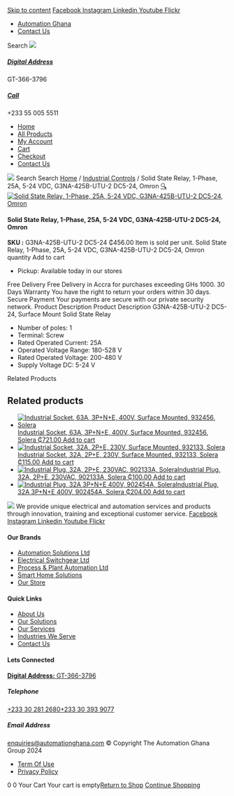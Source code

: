 [Skip to content](https://store.automationghana.com/product/solid-state-relay-g3na-425b-utu-2-dc5-24-omron/#content)
[ Facebook ](https://www.facebook.com/automationgh/) [ Instagram ](https://www.instagram.com/automationgh/) [ Linkedin ](https://www.linkedin.com/company/the-automation-ghana-limited/) [ Youtube ](https://www.youtube.com/channel/UCurrRDUSm5oIW39VXjn1u0w) [ Flickr ](https://www.flickr.com/photos/181794037@N07/)
  * [ Automation Ghana ](https://automationghana.com)
  * [ Contact Us ](https://store.automationghana.com/contact/)


Search
[ ![](https://store.automationghana.com/wp-content/uploads/2024/04/Website-TAGG-Logo-BLUE.png) ](https://store.automationghana.com/)
[ ](https://maps.app.goo.gl/m4xeaagWCNbLk4jM6)
#####  [ Digital Address ](https://maps.app.goo.gl/m4xeaagWCNbLk4jM6)
GT-366-3796 
[ ](tel:+233550055511)
#####  [ Call ](tel:+233550055511)
+233 55 005 5511 
  * [Home](https://store.automationghana.com/)
  * [All Products](https://store.automationghana.com/shop/)
  * [My Account](https://store.automationghana.com/my-account/)
  * [Cart](https://store.automationghana.com/cart/)
  * [Checkout](https://store.automationghana.com/checkout/)
  * [Contact Us](https://store.automationghana.com/contact/)


[![](https://store.automationghana.com/wp-content/uploads/2024/04/AutomationGhana_logo_white.png)](https://store.automationghana.com)
Search
Search
[Home](https://store.automationghana.com) / [Industrial Controls](https://store.automationghana.com/product-category/industrial-controls/) / Solid State Relay, 1-Phase, 25A, 5-24 VDC, G3NA-425B-UTU-2 DC5-24, Omron
[🔍](https://store.automationghana.com/product/solid-state-relay-g3na-425b-utu-2-dc5-24-omron/)
[![Solid State Relay, 1-Phase, 25A, 5-24 VDC, G3NA-425B-UTU-2 DC5-24, Omron](https://store.automationghana.com/wp-content/uploads/2020/04/solid-state-relay-600x559.jpg)](https://store.automationghana.com/wp-content/uploads/2020/04/solid-state-relay.jpg)
####  Solid State Relay, 1-Phase, 25A, 5-24 VDC, G3NA-425B-UTU-2 DC5-24, Omron 
**SKU :** G3NA-425B-UTU-2 DC5-24 
₵456.00
Item is sold per unit.
Solid State Relay, 1-Phase, 25A, 5-24 VDC, G3NA-425B-UTU-2 DC5-24, Omron quantity
Add to cart
  * Pickup: Available today in our stores


Free Delivery 
Free Delivery in Accra for purchases exceeding GHs 1000. 
30 Days Warranty 
You have the right to return your orders within 30 days. 
Secure Payment 
Your payments are secure with our private security network. 
Product Description
Product Description
G3NA-425B-UTU-2 DC5-24, Surface Mount Solid State Relay 
  * Number of poles: 1
  * Terminal: Screw
  * Rated Operated Current: 25A
  * Operated Voltage Range: 180-528 V
  * Rated Operated Voltage: 200-480 V
  * Supply Voltage DC: 5-24 V


Related Products 
## Related products
  * [![Industrial Socket, 63A, 3P+N+E, 400V, Surface Mounted, 932456, Solera](https://store.automationghana.com/wp-content/uploads/2020/04/932456.png)Industrial Socket, 63A, 3P+N+E, 400V, Surface Mounted, 932456, Solera ₵721.00 ](https://store.automationghana.com/product/surface-mounted-socket-932456-solera/)
[Add to cart](https://store.automationghana.com/product/solid-state-relay-g3na-425b-utu-2-dc5-24-omron/?add-to-cart=1537)
  * [![Industrial Socket, 32A, 2P+E, 230V, Surface Mounted, 932133, Solera](https://store.automationghana.com/wp-content/uploads/2020/04/932133.png)Industrial Socket, 32A, 2P+E, 230V, Surface Mounted, 932133, Solera ₵115.00 ](https://store.automationghana.com/product/surface-mounted-socket-932133-solera/)
[Add to cart](https://store.automationghana.com/product/solid-state-relay-g3na-425b-utu-2-dc5-24-omron/?add-to-cart=1536)
  * [![Industrial Plug, 32A, 2P+E, 230VAC, 902133A, Solera](https://store.automationghana.com/wp-content/uploads/2020/04/industrial-plug-3-pin-300x300.jpg)Industrial Plug, 32A, 2P+E, 230VAC, 902133A, Solera ₵100.00 ](https://store.automationghana.com/product/industrial-plug-902133a-solera/)
[Add to cart](https://store.automationghana.com/product/solid-state-relay-g3na-425b-utu-2-dc5-24-omron/?add-to-cart=1522)
  * [![Industrial Plug, 32A 3P+N+E 400V, 902454A, Solera](https://store.automationghana.com/wp-content/uploads/2020/04/902454A.png)Industrial Plug, 32A 3P+N+E 400V, 902454A, Solera ₵204.00 ](https://store.automationghana.com/product/industrial-plug-902454a-solera/)
[Add to cart](https://store.automationghana.com/product/solid-state-relay-g3na-425b-utu-2-dc5-24-omron/?add-to-cart=1512)


![](https://store.automationghana.com/wp-content/uploads/2024/04/AutomationGhana_logo_white.png)
We provide unique electrical and automation services and products through innovation, training and exceptional customer service.
[ Facebook ](https://www.facebook.com/automationgh/) [ Instagram ](https://www.instagram.com/automationgh/) [ Linkedin ](https://www.linkedin.com/company/the-automation-ghana-limited/) [ Youtube ](https://www.youtube.com/channel/UCurrRDUSm5oIW39VXjn1u0w) [ Flickr ](https://www.flickr.com/photos/181794037@N07/)
#### Our Brands
  * [ Automation Solutions Ltd ](https://store.automationghana.com/product/solid-state-relay-g3na-425b-utu-2-dc5-24-omron/)
  * [ Electrical Switchgear Ltd ](https://store.automationghana.com/product/solid-state-relay-g3na-425b-utu-2-dc5-24-omron/)
  * [ Process & Plant Automation Ltd ](https://store.automationghana.com/product/solid-state-relay-g3na-425b-utu-2-dc5-24-omron/)
  * [ Smart Home Solutions ](https://store.automationghana.com/product/solid-state-relay-g3na-425b-utu-2-dc5-24-omron/)
  * [ Our Store ](https://store.automationghana.com/product/solid-state-relay-g3na-425b-utu-2-dc5-24-omron/)


#### Quick Links
  * [ About Us ](https://store.automationghana.com/product/solid-state-relay-g3na-425b-utu-2-dc5-24-omron/)
  * [ Our Solutions ](https://store.automationghana.com/product/solid-state-relay-g3na-425b-utu-2-dc5-24-omron/)
  * [ Our Services ](https://store.automationghana.com/product/solid-state-relay-g3na-425b-utu-2-dc5-24-omron/)
  * [ Industries We Serve ](https://store.automationghana.com/product/solid-state-relay-g3na-425b-utu-2-dc5-24-omron/)
  * [ Contact Us ](https://store.automationghana.com/product/solid-state-relay-g3na-425b-utu-2-dc5-24-omron/)


#### Lets Connected
[**Digital Address:** GT-366-3796](https://maps.app.goo.gl/m4xeaagWCNbLk4jM6)
#####  Telephone 
[ +233 30 281 2680](tel:+233302812680)[+233 30 393 9077](https://store.automationghana.com/product/solid-state-relay-g3na-425b-utu-2-dc5-24-omron/+233303939077)
#####  Email Address 
enquiries@automationghana.com 
© Copyright The Automation Ghana Group 2024
  * [ Term Of Use ](https://store.automationghana.com/product/solid-state-relay-g3na-425b-utu-2-dc5-24-omron/)
  * [ Privacy Policy ](https://store.automationghana.com/product/solid-state-relay-g3na-425b-utu-2-dc5-24-omron/)


0
0
Your Cart
Your cart is empty[Return to Shop](https://store.automationghana.com/shop/)
[Continue Shopping](https://store.automationghana.com/product/solid-state-relay-g3na-425b-utu-2-dc5-24-omron/)
